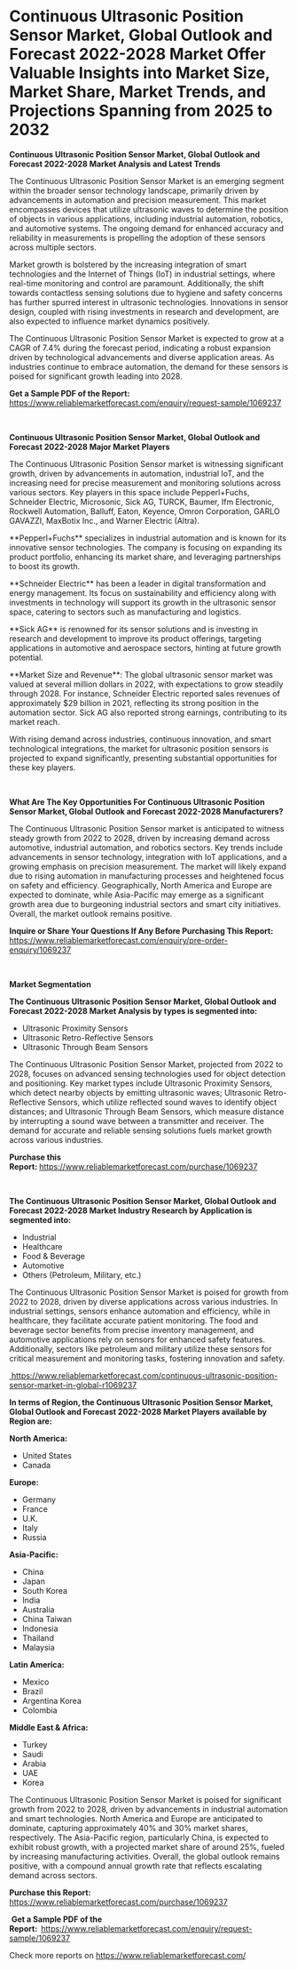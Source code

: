 <p><h1>Continuous Ultrasonic Position Sensor Market, Global Outlook and Forecast 2022-2028 Market Offer Valuable Insights into Market Size, Market Share, Market Trends, and Projections Spanning from 2025 to 2032</h1></p><p><strong>Continuous Ultrasonic Position Sensor Market, Global Outlook and Forecast 2022-2028 Market Analysis and Latest Trends</strong></p>
<p><p>The Continuous Ultrasonic Position Sensor Market is an emerging segment within the broader sensor technology landscape, primarily driven by advancements in automation and precision measurement. This market encompasses devices that utilize ultrasonic waves to determine the position of objects in various applications, including industrial automation, robotics, and automotive systems. The ongoing demand for enhanced accuracy and reliability in measurements is propelling the adoption of these sensors across multiple sectors.</p><p>Market growth is bolstered by the increasing integration of smart technologies and the Internet of Things (IoT) in industrial settings, where real-time monitoring and control are paramount. Additionally, the shift towards contactless sensing solutions due to hygiene and safety concerns has further spurred interest in ultrasonic technologies. Innovations in sensor design, coupled with rising investments in research and development, are also expected to influence market dynamics positively.</p><p>The Continuous Ultrasonic Position Sensor Market is expected to grow at a CAGR of 7.4% during the forecast period, indicating a robust expansion driven by technological advancements and diverse application areas. As industries continue to embrace automation, the demand for these sensors is poised for significant growth leading into 2028.</p></p>
<p><strong>Get a Sample PDF of the Report:&nbsp;</strong> <a href="https://www.reliablemarketforecast.com/enquiry/request-sample/1069237?utm_campaign=2750&utm_medium=2&utm_source=Github&utm_content=ia&utm_term=21032025&utm_id=continuous-ultrasonic-position-sensor-market-global-outlook-and-forecast-2022-2028">https://www.reliablemarketforecast.com/enquiry/request-sample/1069237</a></p>
<p>&nbsp;</p>
<p><strong>Continuous Ultrasonic Position Sensor Market, Global Outlook and Forecast 2022-2028 Major Market Players</strong></p>
<p><p>The Continuous Ultrasonic Position Sensor market is witnessing significant growth, driven by advancements in automation, industrial IoT, and the increasing need for precise measurement and monitoring solutions across various sectors. Key players in this space include Pepperl+Fuchs, Schneider Electric, Microsonic, Sick AG, TURCK, Baumer, Ifm Electronic, Rockwell Automation, Balluff, Eaton, Keyence, Omron Corporation, GARLO GAVAZZI, MaxBotix Inc., and Warner Electric (Altra).</p><p>**Pepperl+Fuchs** specializes in industrial automation and is known for its innovative sensor technologies. The company is focusing on expanding its product portfolio, enhancing its market share, and leveraging partnerships to boost its growth. </p><p>**Schneider Electric** has been a leader in digital transformation and energy management. Its focus on sustainability and efficiency along with investments in technology will support its growth in the ultrasonic sensor space, catering to sectors such as manufacturing and logistics.</p><p>**Sick AG** is renowned for its sensor solutions and is investing in research and development to improve its product offerings, targeting applications in automotive and aerospace sectors, hinting at future growth potential.</p><p>**Market Size and Revenue**: The global ultrasonic sensor market was valued at several million dollars in 2022, with expectations to grow steadily through 2028. For instance, Schneider Electric reported sales revenues of approximately $29 billion in 2021, reflecting its strong position in the automation sector. Sick AG also reported strong earnings, contributing to its market reach. </p><p>With rising demand across industries, continuous innovation, and smart technological integrations, the market for ultrasonic position sensors is projected to expand significantly, presenting substantial opportunities for these key players.</p></p>
<p>&nbsp;</p>
<p><strong>What Are The Key Opportunities For Continuous Ultrasonic Position Sensor Market, Global Outlook and Forecast 2022-2028 Manufacturers?</strong></p>
<p><p>The Continuous Ultrasonic Position Sensor market is anticipated to witness steady growth from 2022 to 2028, driven by increasing demand across automotive, industrial automation, and robotics sectors. Key trends include advancements in sensor technology, integration with IoT applications, and a growing emphasis on precision measurement. The market will likely expand due to rising automation in manufacturing processes and heightened focus on safety and efficiency. Geographically, North America and Europe are expected to dominate, while Asia-Pacific may emerge as a significant growth area due to burgeoning industrial sectors and smart city initiatives. Overall, the market outlook remains positive.</p></p>
<p><strong>Inquire or Share Your Questions If Any Before Purchasing This Report:</strong> <a href="https://www.reliablemarketforecast.com/enquiry/pre-order-enquiry/1069237?utm_campaign=2750&utm_medium=2&utm_source=Github&utm_content=ia&utm_term=21032025&utm_id=continuous-ultrasonic-position-sensor-market-global-outlook-and-forecast-2022-2028">https://www.reliablemarketforecast.com/enquiry/pre-order-enquiry/1069237</a></p>
<p>&nbsp;</p>
<p><strong>Market Segmentation</strong></p>
<p><strong>The Continuous Ultrasonic Position Sensor Market, Global Outlook and Forecast 2022-2028 Market Analysis by types is segmented into:</strong></p>
<p><ul><li>Ultrasonic Proximity Sensors</li><li>Ultrasonic Retro-Reflective Sensors</li><li>Ultrasonic Through Beam Sensors</li></ul></p>
<p><p>The Continuous Ultrasonic Position Sensor Market, projected from 2022 to 2028, focuses on advanced sensing technologies used for object detection and positioning. Key market types include Ultrasonic Proximity Sensors, which detect nearby objects by emitting ultrasonic waves; Ultrasonic Retro-Reflective Sensors, which utilize reflected sound waves to identify object distances; and Ultrasonic Through Beam Sensors, which measure distance by interrupting a sound wave between a transmitter and receiver. The demand for accurate and reliable sensing solutions fuels market growth across various industries.</p></p>
<p><strong>Purchase this Report:&nbsp;</strong><a href="https://www.reliablemarketforecast.com/purchase/1069237?utm_campaign=2750&utm_medium=2&utm_source=Github&utm_content=ia&utm_term=21032025&utm_id=continuous-ultrasonic-position-sensor-market-global-outlook-and-forecast-2022-2028">https://www.reliablemarketforecast.com/purchase/1069237</a></p>
<p>&nbsp;</p>
<p><strong>The Continuous Ultrasonic Position Sensor Market, Global Outlook and Forecast 2022-2028 Market Industry Research by Application is segmented into:</strong></p>
<p><ul><li>Industrial</li><li>Healthcare</li><li>Food & Beverage</li><li>Automotive</li><li>Others (Petroleum, Military, etc.)</li></ul></p>
<p><p>The Continuous Ultrasonic Position Sensor Market is poised for growth from 2022 to 2028, driven by diverse applications across various industries. In industrial settings, sensors enhance automation and efficiency, while in healthcare, they facilitate accurate patient monitoring. The food and beverage sector benefits from precise inventory management, and automotive applications rely on sensors for enhanced safety features. Additionally, sectors like petroleum and military utilize these sensors for critical measurement and monitoring tasks, fostering innovation and safety.</p></p>
<p><a href="https://www.reliablemarketforecast.com/continuous-ultrasonic-position-sensor-market-in-global-r1069237?utm_campaign=2750&utm_medium=2&utm_source=Github&utm_content=ia&utm_term=21032025&utm_id=continuous-ultrasonic-position-sensor-market-global-outlook-and-forecast-2022-2028">&nbsp;https://www.reliablemarketforecast.com/continuous-ultrasonic-position-sensor-market-in-global-r1069237</a></p>
<p><strong>In terms of Region, the Continuous Ultrasonic Position Sensor Market, Global Outlook and Forecast 2022-2028 Market Players available by Region are:</strong></p>
<p>
    <p> <strong> North America: </strong>
        <ul>
            <li>United States</li>
            <li>Canada</li>
        </ul>
        </p> 
    <p> <strong> Europe: </strong>
        <ul>
            <li>Germany</li>
            <li>France</li>
            <li>U.K.</li>
            <li>Italy</li>
            <li>Russia</li>
        </ul>
        </p> 
    <p> <strong> Asia-Pacific: </strong>
        <ul>
            <li>China</li>
            <li>Japan</li>
            <li>South Korea</li>
            <li>India</li>
            <li>Australia</li>
            <li>China Taiwan</li>
            <li>Indonesia</li>
            <li>Thailand</li>
            <li>Malaysia</li>
        </ul>
        </p> 
    <p> <strong> Latin America: </strong>
        <ul>
            <li>Mexico</li>
            <li>Brazil</li>
            <li>Argentina Korea</li>
            <li>Colombia</li>
        </ul>
        </p> 
    <p> <strong> Middle East & Africa: </strong>
        <ul>
            <li>Turkey</li>
            <li>Saudi</li>
            <li>Arabia</li>
            <li>UAE</li>
            <li>Korea</li>
        </ul>
    </p>
    </p>
<p><p>The Continuous Ultrasonic Position Sensor Market is poised for significant growth from 2022 to 2028, driven by advancements in industrial automation and smart technologies. North America and Europe are anticipated to dominate, capturing approximately 40% and 30% market shares, respectively. The Asia-Pacific region, particularly China, is expected to exhibit robust growth, with a projected market share of around 25%, fueled by increasing manufacturing activities. Overall, the global outlook remains positive, with a compound annual growth rate that reflects escalating demand across sectors.</p></p>
<p><strong>Purchase this Report: </strong><a href="https://www.reliablemarketforecast.com/purchase/1069237?utm_campaign=2750&utm_medium=2&utm_source=Github&utm_content=ia&utm_term=21032025&utm_id=continuous-ultrasonic-position-sensor-market-global-outlook-and-forecast-2022-2028">https://www.reliablemarketforecast.com/purchase/1069237</a></p>
<p>&nbsp;<strong>Get a Sample PDF of the Report:&nbsp;&nbsp;</strong><a href="https://www.reliablemarketforecast.com/enquiry/request-sample/1069237?utm_campaign=2750&utm_medium=2&utm_source=Github&utm_content=ia&utm_term=21032025&utm_id=continuous-ultrasonic-position-sensor-market-global-outlook-and-forecast-2022-2028">https://www.reliablemarketforecast.com/enquiry/request-sample/1069237</a></p>
<p><strong></strong></p>
<p>Check more reports on <a href="https://www.reliablemarketforecast.com/?utm_campaign=2750&utm_medium=2&utm_source=Github&utm_content=ia&utm_term=21032025&utm_id=continuous-ultrasonic-position-sensor-market-global-outlook-and-forecast-2022-2028">https://www.reliablemarketforecast.com/</a></p>